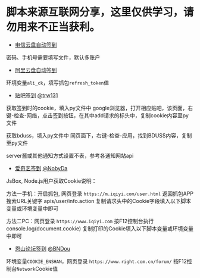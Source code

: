 # 脚本来源互联网分享，这里仅供学习，请勿用来不正当获利。

* [电信云盘自动签到](https://raw.githubusercontent.com/SStarbuckS/auto_scripts/main/189Cloud-Checkin.py)

密码、手机号需要填写文件，默认多账户

* [阿里云盘自动签到](https://raw.githubusercontent.com/SStarbuckS/auto_scripts/main/aliDriveCheckIn.py)

环境变量`ali_ck`，填写抓包`refresh_token`值

* [贴吧签到](https://raw.githubusercontent.com/SStarbuckS/auto_scripts/main/tieba.py) [@trw131](https://github.com/trw131/TiebaCheckIn)

获取签到时的cookie，填入py文件中 google浏览器，打开相应贴吧，该页面，右键-检查-网络，点击签到按钮，在其中add请求的标头中，复制cookie内容至py文件

获取bduss，填入py文件中 同页面下，右键-检查-应用，找到BDUSS内容，复制至py文件

server酱或其他通知方式设置不表，参考各通知网站api

* [爱奇艺签到](https://raw.githubusercontent.com/SStarbuckS/auto_scripts/main/iQIYI.js) [@NobyDa](https://github.com/NobyDa/Script)

JsBox, Node.js用户获取Cookie说明：

方法一手机：开启抓包, 网页登录 `https://m.iqiyi.com/user.html` 返回抓包APP搜索URL关键字 apis/user/info.action 复制请求头中的Cookie字段填入以下脚本变量或环境变量中即可

方法二PC：网页登录 `https://www.iqiyi.com` 按F12控制台执行 console.log(document.cookie) 复制打印的Cookie填入以下脚本变量或环境变量中即可

* [恩山论坛签到](https://raw.githubusercontent.com/SStarbuckS/auto_scripts/main/checkIn_EnShan.py) [@BNDou](https://github.com/BNDou/Auto_Check_In)

环境变量`COOKIE_ENSHAN`，网页登录 `https://www.right.com.cn/forum/` 按F12控制台`Network`Cookie值
